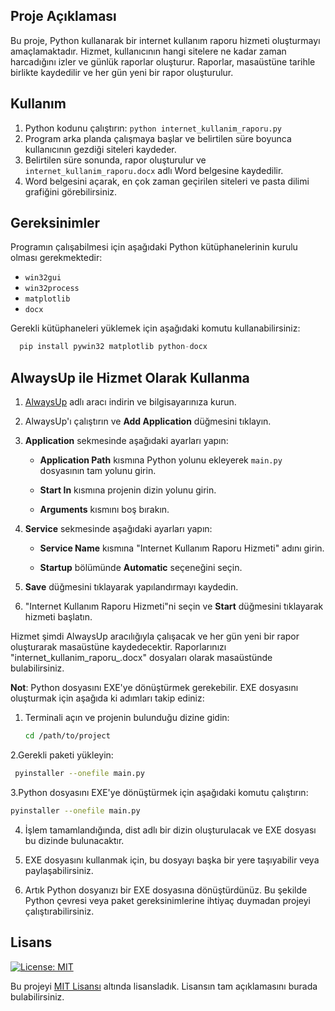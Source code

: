 ## Proje Açıklaması

Bu proje, Python kullanarak bir internet kullanım raporu hizmeti oluşturmayı amaçlamaktadır. Hizmet, kullanıcının hangi sitelere ne kadar zaman harcadığını izler ve günlük raporlar oluşturur. Raporlar, masaüstüne tarihle birlikte kaydedilir ve her gün yeni bir rapor oluşturulur.


## Kullanım

1. Python kodunu çalıştırın: `python internet_kullanim_raporu.py`
2. Program arka planda çalışmaya başlar ve belirtilen süre boyunca kullanıcının gezdiği siteleri kaydeder.
3. Belirtilen süre sonunda, rapor oluşturulur ve `internet_kullanim_raporu.docx` adlı Word belgesine kaydedilir.
4. Word belgesini açarak, en çok zaman geçirilen siteleri ve pasta dilimi grafiğini görebilirsiniz.

## Gereksinimler

Programın çalışabilmesi için aşağıdaki Python kütüphanelerinin kurulu olması gerekmektedir:

- `win32gui`
- `win32process`
- `matplotlib`
- `docx`

Gerekli kütüphaneleri yüklemek için aşağıdaki komutu kullanabilirsiniz:

  ```python
    pip install pywin32 matplotlib python-docx
  ```

## AlwaysUp ile Hizmet Olarak Kullanma

1. [AlwaysUp](https://www.coretechnologies.com/products/AlwaysUp/) adlı aracı indirin ve bilgisayarınıza kurun.

2. AlwaysUp'ı çalıştırın ve **Add Application** düğmesini tıklayın.

3. **Application** sekmesinde aşağıdaki ayarları yapın:

   - **Application Path** kısmına Python yolunu ekleyerek `main.py` dosyasının tam yolunu girin.

   - **Start In** kısmına projenin dizin yolunu girin.

   - **Arguments** kısmını boş bırakın.

4. **Service** sekmesinde aşağıdaki ayarları yapın:

   - **Service Name** kısmına "Internet Kullanım Raporu Hizmeti" adını girin.

   - **Startup** bölümünde **Automatic** seçeneğini seçin.

5. **Save** düğmesini tıklayarak yapılandırmayı kaydedin.

6. "Internet Kullanım Raporu Hizmeti"ni seçin ve **Start** düğmesini tıklayarak hizmeti başlatın.

Hizmet şimdi AlwaysUp aracılığıyla çalışacak ve her gün yeni bir rapor oluşturarak masaüstüne kaydedecektir. Raporlarınızı "internet_kullanim_raporu_<tarih>.docx" dosyaları olarak masaüstünde bulabilirsiniz.

**Not**: Python dosyasını EXE'ye dönüştürmek gerekebilir. EXE dosyasını oluşturmak için aşağıda ki adımları takip ediniz:

1. Terminali açın ve projenin bulunduğu dizine gidin:

   ```bash
   cd /path/to/project
    ```

2.Gerekli paketi yükleyin:
 ```bash
  pyinstaller --onefile main.py
```
3.Python dosyasını EXE'ye dönüştürmek için aşağıdaki komutu çalıştırın:
 ```bash
pyinstaller --onefile main.py
```

4. İşlem tamamlandığında, dist adlı bir dizin oluşturulacak ve EXE dosyası bu dizinde bulunacaktır.

5. EXE dosyasını kullanmak için, bu dosyayı başka bir yere taşıyabilir veya paylaşabilirsiniz.

6. Artık Python dosyanızı bir EXE dosyasına dönüştürdünüz. Bu şekilde Python çevresi veya paket gereksinimlerine ihtiyaç duymadan projeyi çalıştırabilirsiniz.


## Lisans

[![License: MIT](https://img.shields.io/badge/License-MIT-yellow.svg)](https://opensource.org/licenses/MIT)

Bu projeyi [MIT Lisansı](https://opensource.org/licenses/MIT) altında lisansladık. Lisansın tam açıklamasını burada bulabilirsiniz.
